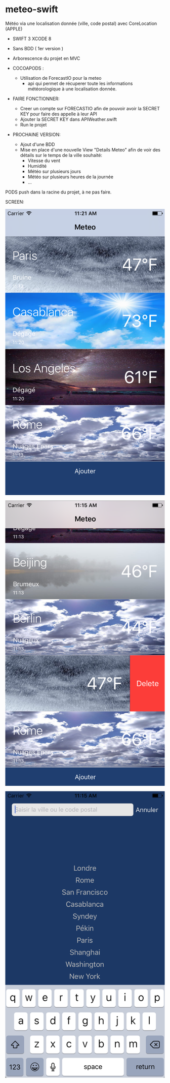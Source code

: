 # meteo-swift

Météo via une localisation donnée (ville, code postal) avec CoreLocation (APPLE)

- SWIFT 3 XCODE 8
- Sans BDD ( 1er version )
- Arborescence du projet en MVC

- COCOAPODS :
  - Utilisation de ForecastIO pour la meteo
    - api qui permet de récuperer toute les informations météorologique à une localisation donnée.


- FAIRE FONCTIONNER:
  - Creer un compte sur FORECASTIO afin de pouvoir avoir la SECRET KEY pour faire des appelle à leur API
  - Ajouter la SECRET KEY dans APIWeather.swift
  - Run le projet

- PROCHAINE VERSION:
  - Ajout d'une BDD
  - Mise en place d'une nouvelle View "Details Meteo" afin de voir des détails sur le temps de la ville souhaité:
    - Vitesse du vent
    - Humidité
    - Météo sur plusieurs jours
    - Météo sur plusieurs heures de la journée
    - ...

PODS push dans la racine du projet, à ne pas faire.

SCREEN:

![Alt text](https://github.com/mrachid/meteo-swift/blob/master/Capture%20d%E2%80%99e%CC%81cran%202016-11-05%20a%CC%80%2011.21.31.png "Optional Title")

![Alt text](https://github.com/mrachid/meteo-swift/blob/master/Capture%20d%E2%80%99e%CC%81cran%202016-11-05%20a%CC%80%2011.15.18.png "Optional Title")

![Alt text](https://github.com/mrachid/meteo-swift/blob/master/Capture%20d%E2%80%99e%CC%81cran%202016-11-05%20a%CC%80%2011.15.00.png?raw=true "Optional Title")
